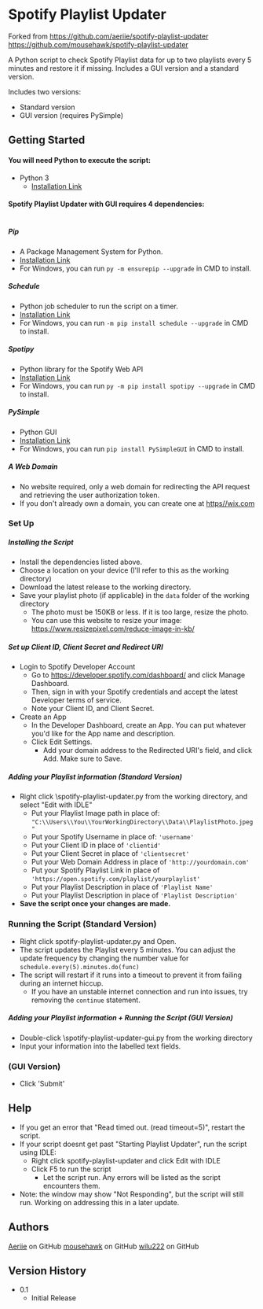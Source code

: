 
# Spotify Playlist Updater

Forked from 
https://github.com/aeriie/spotify-playlist-updater
https://github.com/mousehawk/spotify-playlist-updater


A Python script to check Spotify Playlist data for up to two playlists every 5 minutes and restore it if missing. Includes a GUI version and a standard version.

Includes two versions:

* Standard version
* GUI version (requires PySimple)

## Getting Started
#### You will need Python to execute the script:

* Python 3
    * [Installation Link](https://www.python.org/downloads/)

#### Spotify Playlist Updater with GUI requires 4 dependencies: 

#

##### Pip

* A Package Management System for Python.
* [Installation Link](https://pip.pypa.io/en/stable/installation/)
* For Windows, you can run ```py -m ensurepip --upgrade``` in CMD to install. 

##### Schedule
* Python job scheduler to run the script on a timer.
* [Installation Link](https://schedule.readthedocs.io/en/stable/installation.html)
* For Windows, you can run ```-m pip install schedule --upgrade``` in CMD to install. 

##### Spotipy
* Python library for the Spotify Web API
* [Installation Link](https://spotipy.readthedocs.io/en/2.19.0/#installation)
* For Windows, you can run ``` py -m pip install spotipy --upgrade ``` in CMD to install. 

##### PySimple
* Python GUI
* [Installation Link](https://pypi.org/project/PySimpleGUI/)
* For Windows, you can run ``` pip install PySimpleGUI ``` in CMD to install. 

##### A Web Domain

* No website required, only a web domain for redirecting the API request and retrieving the user authorization token. 
* If you don't already own a domain, you can create one at [https//wix.com](https://wix.com)


### Set Up

##### Installing the Script

* Install the dependencies listed above. 
* Choose a location on your device (I'll refer to this as the working directory)
* Download the latest release to the working directory. 
* Save your playlist photo (if applicable) in the ``data`` folder of the working directory
    * The photo must be 150KB or less. If it is too large, resize the photo. 
    * You can use this website to resize your image: https://www.resizepixel.com/reduce-image-in-kb/

##### Set up Client ID, Client Secret and Redirect URI
* Login to Spotify Developer Account
    * Go to https://developer.spotify.com/dashboard/ and click Manage Dashboard. 
    * Then, sign in with your Spotify credentials and accept the latest Developer terms of service.
    * Note your Client ID, and Client Secret. 
* Create an App
    * In the Developer Dashboard, create an App. You can put whatever you'd like for the App name and description. 
    * Click Edit Settings. 
        * Add your domain address to the Redirected URI's field, and click Add. Make sure to Save. 

##### Adding your Playlist information (Standard Version)
* Right click \spotify-playlist-updater.py from the working directory, and select "Edit with IDLE"
   * Put your Playlist Image path in place of: ```` "C:\\Users\\You\\YourWorkingDirectory\\Data\\PlaylistPhoto.jpeg" ````
   * Put your Spotify Username in place of: ```` 'username' ````
   * Put your Client ID in place of ```` 'clientid' ````
   * Put your Client Secret in place of ```` 'clientsecret' ````
   * Put your Web Domain Address in place of ```` 'http://yourdomain.com' ````
   * Put your Spotify Playlist Link in place of ```` 'https://open.spotify.com/playlist/yourplaylist' ````
   * Put your Playlist Description in place of ```` 'Playlist Name' ````
   * Put your Playlist Description in place of ```` 'Playlist Description' ````
* **Save the script once your changes are made.** 


### Running the Script (Standard Version)

* Right click spotify-playlist-updater.py and Open. 
* The script updates the Playlist every 5 minutes. You can adjust the update frequency by changing the number value for ```` schedule.every(5).minutes.do(func) ````
* The script will restart if it runs into a timeout to prevent it from failing during an internet hiccup. 
    * If you have an unstable internet connection and run into issues, try removing the ```` continue ```` statement. 

##### Adding your Playlist information + Running the Script (GUI Version)
* Double-click \spotify-playlist-updater-gui.py from the working directory
* Input your information into the labelled text fields.

### (GUI Version)
* Click 'Submit'



## Help

* If you get an error that "Read timed out. (read timeout=5)", restart the script. 
* If your script doesnt get past "Starting Playlist Updater", run the script using IDLE:
   * Right click spotify-playlist-updater and click Edit with IDLE
   * Click F5 to run the script
      * Let the script run. Any errors will be listed as the script encounters them. 
* Note: the window may show "Not Responding", but the script will still run. Working on addressing this in a later update.


## Authors

[Aeriie](https://github.com/aeriie) on GitHub
[mousehawk](https://github.com/mousehawk) on GitHub
[wilu222](https://github.com/wilu222) on GitHub

## Version History

* 0.1
    * Initial Release



